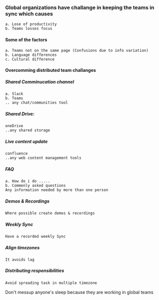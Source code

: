### Global organizations have challange in keeping the teams in sync which causes 
    a. Lose of productivity
    b. Teams losses focus

#### Some of the factors
    a. Teams not on the same page (Confusions due to info variation)
    b. Language differences
    c. Cultural difference

#### Overcomming distributed team challanges

##### Shared Comminucation channel
    a. Slack
    b. Teams
    .. any chat/communities tool

##### Shared Drive:  
    oneDrive
    ..any shared storage

##### Live content update
    confluence
    ..any web content management tools

##### FAQ
    a. How do i do .....
    b. Commenly asked questions
    Any information needed by more than one person

##### Demos & Recordings
    Where possible create demos & recordings

##### Weekly Sync
    Have a recorded weekly Sync 

##### Align timezones
    It avoids lag

##### Distributing responsibilities
    Avoid spreading task in multiple timezone
    
  Don't messup anyone's sleep because they are working in global teams    
